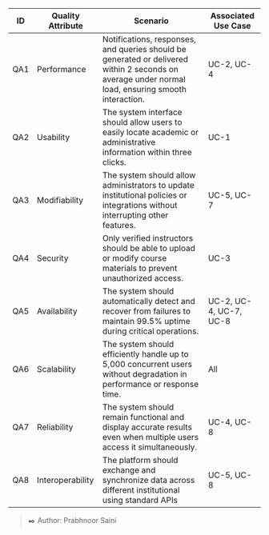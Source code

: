 | ID | Quality Attribute | Scenario | Associated Use Case |
|----|-------------------|-----------|---------------------|
|  QA1  |        Performance           |   Notifications, responses, and queries should be generated or delivered within 2 seconds on average under normal load, ensuring smooth interaction.        |        UC-2, UC-4            |
|  QA2  |        Usability           |     The system interface should allow users to easily locate academic or administrative information within three clicks.      |       UC-1              |
|  QA3  |      Modifiability              |   The system should allow administrators to update institutional policies or integrations without interrupting other features.        |     UC-5, UC-7                |
|  QA4  |     Security              |     Only verified instructors should be able to upload or modify course materials to prevent unauthorized access.      |       UC-3              |
|  QA5  |      Availability             |    The system should automatically detect and recover from failures to maintain 99.5% uptime during critical operations.       |      UC-2, UC-4, UC-7, UC-8               |
|  QA6  |        Scalability           |     The system should efficiently handle up to 5,000 concurrent users without degradation in performance or response time.      |        All             |
|  QA7  |      Reliability             |     The system should remain functional and display accurate results even when multiple users access it simultaneously.      |      UC-4, UC-8               |
|  QA8  |     Interoperability        |     The platform should exchange and synchronize data across different institutional using standard APIs      |   UC-5, UC-8   |

> ✒️ Author: Prabhnoor Saini
